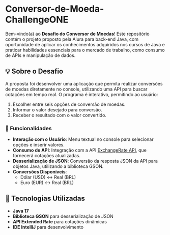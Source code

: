 # Conversor-de-Moeda-ChallengeONE

Bem-vindo(a) ao **Desafio do Conversor de Moedas**! 
Este repositório contém o projeto proposto pela Alura para back-end Java, com oportunidade de aplicar os conhecimentos adquiridos nos cursos de Java e praticar habilidades essenciais para o mercado de trabalho, como consumo de APIs e manipulação de dados.

## 💡 Sobre o Desafio

A proposta foi desenvolver uma aplicação que permita realizar conversões de moedas diretamente no console, utilizando uma API para buscar cotações em tempo real. 
O programa é interativo, permitindo ao usuário:

1. Escolher entre seis opções de conversão de moedas.
2. Informar o valor desejado para conversão.
3. Receber o resultado com o valor convertido.

### 📌 Funcionalidades
- **Interação com o Usuário**: Menu textual no console para selecionar opções e inserir valores.
- **Consumo de API**: Integração com a API [ExchangeRate API](exchangerate-api.com), que fornecerá cotações atualizadas.
- **Desserialização de JSON**: Conversão da resposta JSON da API para objetos Java, utilizando a biblioteca GSON.
- **Conversões Disponíveis**:
  - Dólar (USD) ↔ Real (BRL)
  - Euro (EUR) ↔ Real (BRL)

## 🚀 Tecnologias Utilizadas
- **Java 17**
- **Biblioteca GSON** para desserialização de JSON
- **API Extended Rate** para cotações dinâmicas
- **IDE IntelliJ** para desenvolvimento
